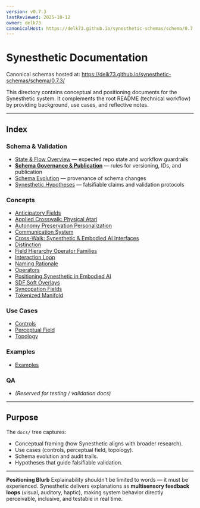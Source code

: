 ```yaml
---
version: v0.7.3
lastReviewed: 2025-10-12
owner: delk73
canonicalHost: https://delk73.github.io/synesthetic-schemas/schema/0.7.3/
---
```


# Synesthetic Documentation

Canonical schemas hosted at: https://delk73.github.io/synesthetic-schemas/schema/0.7.3/

This directory contains conceptual and positioning documents for the Synesthetic system.
It complements the root README (technical workflow) by providing background, use cases, and reflective notes.


---

## Index

### Schema & Validation
- [State & Flow Overview](state-flow.md) — expected repo state and workflow guardrails
- [**Schema Governance & Publication**](governance.md) — rules for versioning, IDs, and publication
- [Schema Evolution](schema_evolution.md) — provenance of schema changes
- [Synesthetic Hypotheses](hypotheses.md) — falsifiable claims and validation protocols

### Concepts
- [Anticipatory Fields](concepts/anticipatory_fields.md)
- [Applied Crosswalk: Physical Atari](concepts/applied_crosswalk_phy_atari.md)
- [Autonomy Preservation Personalization](concepts/autonomy_preservation_personalization.md)
- [Communication System](concepts/communication_system.md)
- [Cross-Walk: Synesthetic & Embodied AI Interfaces](concepts/crosswalk_perception_interfaces.md)
- [Distinction](concepts/distinction.md)
- [Field Hierarchy Operator Families](concepts/field_hierarchy_operator_families.md)
- [Interaction Loop](concepts/interaction_loop.md)
- [Naming Rationale](concepts/naming.md)
- [Operators](concepts/operators.md)
- [Positioning Synesthetic in Embodied AI](concepts/positioning_embodied.md)
- [SDF Soft Overlays](concepts/sdf_soft_overlays.md)
- [Syncopation Fields](concepts/syncopation_fields.md)
- [Tokenized Manifold](concepts/tokenized_manifold.md)

### Use Cases
- [Controls](use_cases/controls.md)
- [Perceptual Field](use_cases/perceptual_field.md)
- [Topology](use_cases/topology.md)

### Examples
- [Examples](../examples/README.md)

### QA
- *(Reserved for testing / validation docs)*

---

## Purpose

The `docs/` tree captures:
- Conceptual framing (how Synesthetic aligns with broader research).
- Use cases (controls, perceptual field, topology).
- Schema evolution and audit trails.
- Hypotheses that guide falsifiable validation.

---

**Positioning Blurb**
Explainability shouldn’t be limited to words — it must be experienced.
Synesthetic delivers explanations as **multisensory feedback loops** (visual, auditory, haptic),
making system behavior directly perceivable, inclusive, and testable in real time.

